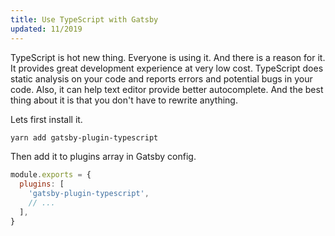 ```yaml
---
title: Use TypeScript with Gatsby
updated: 11/2019
---
```


TypeScript is hot new thing. Everyone is using it. And there is a reason for it.
It provides great development experience at very low cost. TypeScript does
static analysis on your code and reports errors and potential bugs in your code.
Also, it can help text editor provide better autocomplete. And the best thing
about it is that you don't have to rewrite anything.

Lets first install it.

```sh
yarn add gatsby-plugin-typescript
```

Then add it to plugins array in Gatsby config.

```js
module.exports = {
  plugins: [
    'gatsby-plugin-typescript',
    // ...
  ],
}
```
